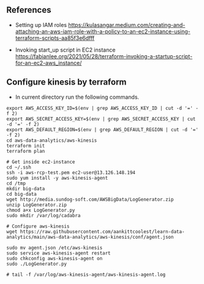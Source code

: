 
## References
- Setting up IAM roles
https://kulasangar.medium.com/creating-and-attaching-an-aws-iam-role-with-a-policy-to-an-ec2-instance-using-terraform-scripts-aa85f3e6dfff

- Invoking start_up script in EC2 instance
https://fabianlee.org/2021/05/28/terraform-invoking-a-startup-script-for-an-ec2-aws_instance/


## Configure kinesis by terraform

- In current directory run the following commands.
```shell
export AWS_ACCESS_KEY_ID=$(env | grep AWS_ACCESS_KEY_ID | cut -d '=' -f 2)
export AWS_SECRET_ACCESS_KEY=$(env | grep AWS_SECRET_ACCESS_KEY | cut -d '=' -f 2)
export AWS_DEFAULT_REGION=$(env | grep AWS_DEFAULT_REGION | cut -d '=' -f 2)
cd aws-data-analytics/aws-kinesis
terraform init
terraform plan

# Get inside ec2-instance
cd ~/.ssh
ssh -i aws-rcp-test.pem ec2-user@13.126.148.194
sudo yum install -y aws-kinesis-agent
cd /tmp
mkdir big-data
cd big-data
wget http://media.sundog-soft.com/AWSBigData/LogGenerator.zip
unzip LogGenerator.zip
chmod a+x LogGenerator.py
sudo mkdir /var/log/cadabra

# Configure aws-kinesis
wget https://raw.githubusercontent.com/aankittcoolest/learn-data-analytics/main/aws-data-analytics/aws-kinesis/conf/agent.json

sudo mv agent.json /etc/aws-kinesis
sudo service aws-kinesis-agent restart
sudo chkconfig aws-kinesis-agent on
sudo ./LogGenerator.py

# tail -f /var/log/aws-kinesis-agent/aws-kinesis-agent.log
```